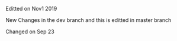 Editted on Nov1 2019

New Changes in the dev branch and this is editted in master branch

Changed on Sep 23
